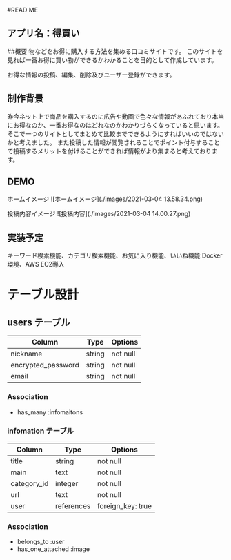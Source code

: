 #READ ME

## アプリ名：得買い

##概要
物などをお得に購入する方法を集める口コミサイトです。
このサイトを見れば一番お得に買い物ができるかわかることを目的として作成しています。

お得な情報の投稿、編集、削除及びユーザー登録ができます。

## 制作背景
昨今ネット上で商品を購入するのに広告や動画で色々な情報があふれており本当にお得なのか、一番お得なのはどれなのかわかりづらくなっていると思います。
そこで一つのサイトとしてまとめて比較までできるようにすればいいのではないかと考えました。
また投稿した情報が閲覧されることでポイント付与することで投稿するメリットを付けることができれば情報がより集まると考えております。

## DEMO

ホームイメージ
![ホームイメージ](./images/2021-03-04 13.58.34.png)

投稿内容イメージ
![投稿内容](./images/2021-03-04 14.00.27.png)

## 実装予定
キーワード検索機能、カテゴリ検索機能、お気に入り機能、いいね機能
Docker環境、AWS EC2導入

# テーブル設計

## users テーブル

| Column             | Type   | Options   |
| ------------------ | ------ | --------- |
| nickname           | string | not null  |
| encrypted_password | string | not null  |
| email              | string | not null  |

### Association
- has_many :infomaitons


### infomation テーブル

| Column        | Type       | Options            |
| ------------- | ---------- | ------------------ |
| title         | string     | not null           |
| main          | text       | not null           |
| category_id   | integer    | not null           |
| url           | text       | not null           |
| user          | references | foreign_key: true  |

### Association
- belongs_to :user
- has_one_attached   :image
